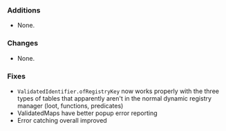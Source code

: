 ### Additions
* None.

### Changes
* None.

### Fixes
* `ValidatedIdentifier.ofRegistryKey` now works properly with the three types of tables that apparently aren't in the normal dynamic registry manager (loot, functions, predicates)
* ValidatedMaps have better popup error reporting
* Error catching overall improved